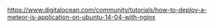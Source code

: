 https://www.digitalocean.com/community/tutorials/how-to-deploy-a-meteor-js-application-on-ubuntu-14-04-with-nginx
